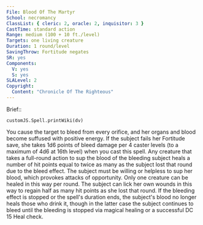 ```yaml
---
File: Blood Of The Martyr
School: necromancy
ClassList: { cleric: 2, oracle: 2, inquisitor: 3 }
CastTime: standard action
Range: medium (100 + 10 ft./level)
Targets: one living creature
Duration: 1 round/level
SavingThrow: Fortitude negates
SR: yes
Components:
  V: yes
  S: yes
SLALevel: 2
Copyright:
  Content: "Chronicle Of The Righteous"
---
```

Brief:: 

```dataviewjs
customJS.Spell.printWiki(dv)
```

You cause the target to bleed from every orifice, and her organs and blood become suffused with positive energy. If the subject fails her Fortitude save, she takes 1d6 points of bleed damage per 4 caster levels (to a maximum of 4d6 at 16th level) when you cast this spell. Any creature that takes a full-round action to sup the blood of the bleeding subject heals a number of hit points equal to twice as many as the subject lost that round due to the bleed effect. The subject must be willing or helpless to sup her blood, which provokes attacks of opportunity. Only one creature can be healed in this way per round. The subject can lick her own wounds in this way to regain half as many hit points as she lost that round. If the bleeding effect is stopped or the spell's duration ends, the subject's blood no longer heals those who drink it, though in the latter case the subject continues to bleed until the bleeding is stopped via magical healing or a successful DC 15 Heal check.
